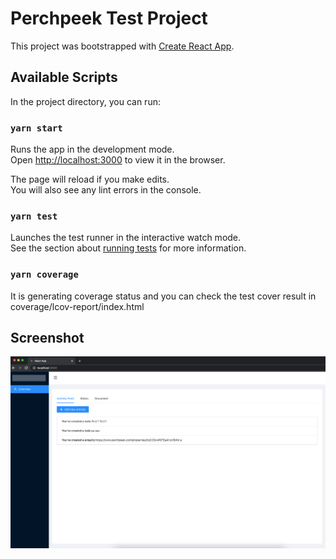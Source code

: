 # Perchpeek Test Project

This project was bootstrapped with [Create React App](https://github.com/facebook/create-react-app).

## Available Scripts

In the project directory, you can run:

### `yarn start`

Runs the app in the development mode.\
Open [http://localhost:3000](http://localhost:3000) to view it in the browser.

The page will reload if you make edits.\
You will also see any lint errors in the console.

### `yarn test`

Launches the test runner in the interactive watch mode.\
See the section about [running tests](https://facebook.github.io/create-react-app/docs/running-tests) for more information.

### `yarn coverage`

It is generating coverage status and you can check the test cover result in coverage/lcov-report/index.html

## Screenshot

<div align="center">
  <img width=700 src ="https://github.com/lijin820/perchpeek-test/blob/master/screens/1.png" />
</div>
